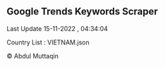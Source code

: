 

## Google Trends Keywords Scraper 
 
Last Update 15-11-2022 , 04:34:04

Country List :
VIETNAM.json



© Abdul Muttaqin 
